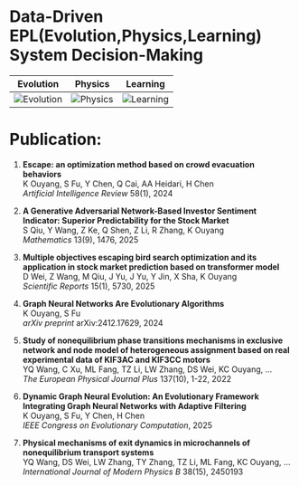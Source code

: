 # Data-Driven EPL(Evolution,Physics,Learning) System Decision-Making

| Evolution | Physics | Learning |
|-----------|---------|----------|
| ![Evolution](https://github.com/user-attachments/assets/cf8114fc-b939-43f9-a3c8-c1042b3c5843) | ![Physics](https://github.com/user-attachments/assets/c1b6f206-1bad-4a5f-b927-ee69c29a3e41) | ![Learning](https://github.com/user-attachments/assets/66ac966a-cfd4-4b86-a0e1-dd90544e3a30) |

# Publication:

1. **Escape: an optimization method based on crowd evacuation behaviors**  
   K Ouyang, S Fu, Y Chen, Q Cai, AA Heidari, H Chen  
   *Artificial Intelligence Review* 58(1), 2024

2. **A Generative Adversarial Network-Based Investor Sentiment Indicator: Superior Predictability for the Stock Market**  
   S Qiu, Y Wang, Z Ke, Q Shen, Z Li, R Zhang, K Ouyang  
   *Mathematics* 13(9), 1476, 2025

3. **Multiple objectives escaping bird search optimization and its application in stock market prediction based on transformer model**  
   D Wei, Z Wang, M Qiu, J Yu, J Yu, Y Jin, X Sha, K Ouyang  
   *Scientific Reports* 15(1), 5730, 2025

4. **Graph Neural Networks Are Evolutionary Algorithms**  
   K Ouyang, S Fu  
   *arXiv preprint* arXiv:2412.17629, 2024

5. **Study of nonequilibrium phase transitions mechanisms in exclusive network and node model of heterogeneous assignment based on real experimental data of KIF3AC and KIF3CC motors**  
   YQ Wang, C Xu, ML Fang, TZ Li, LW Zhang, DS Wei, KC Ouyang, ...  
   *The European Physical Journal Plus* 137(10), 1-22, 2022

6. **Dynamic Graph Neural Evolution: An Evolutionary Framework Integrating Graph Neural Networks with Adaptive Filtering**  
   K Ouyang, S Fu, Y Chen, H Chen  
   *IEEE Congress on Evolutionary Computation*, 2025

7. **Physical mechanisms of exit dynamics in microchannels of nonequilibrium transport systems**  
   YQ Wang, DS Wei, LW Zhang, TY Zhang, TZ Li, ML Fang, KC Ouyang, ...  
   *International Journal of Modern Physics B* 38(15), 2450193
